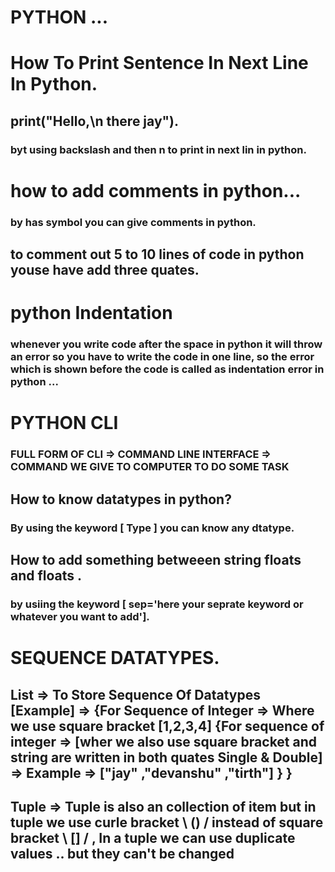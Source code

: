 # PYTHON ...

# How To Print Sentence In Next Line In Python.

## print("Hello,\n there jay").

### byt using backslash and then n to print in next lin in python.

# how to add comments in python...

### by has symbol you can give comments in python.

## to comment out 5 to 10 lines of code in python youse have add three quates.

# python Indentation

### whenever you write code after the space in python it will throw an error so you have to write the code in one line, so the error which is shown before the code is called as indentation error in python ...

# PYTHON CLI

### FULL FORM OF CLI => COMMAND LINE INTERFACE => COMMAND WE GIVE TO COMPUTER TO DO SOME TASK

## How to know datatypes in python?

### By using the keyword [ Type ] you can know any dtatype.

## How to add something betweeen string floats and floats .

### by usiing the keyword [ sep='here your seprate keyword or whatever you want to add'].

# SEQUENCE DATATYPES.

## List => To Store Sequence Of Datatypes [Example] => {For Sequence of Integer => Where we use square bracket [1,2,3,4] {For sequence of integer => [wher we also use square bracket and string are written in both quates Single & Double] => Example => ["jay" ,"devanshu" ,"tirth"] } }

## Tuple => Tuple is also an collection of item but in tuple we use curle bracket \ () /  instead of square bracket  \ [] / , In a tuple we can use duplicate values .. but they can't be changed
